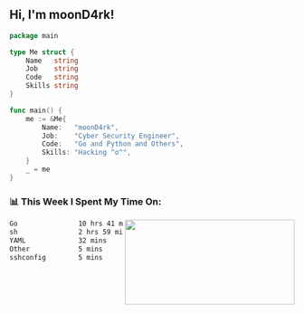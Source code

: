 <h2> Hi, I'm moonD4rk!</h2>

```go
package main

type Me struct {
	Name   string
	Job    string
	Code   string
	Skills string
}

func main() {
	me := &Me{
		Name:   "moonD4rk",
		Job:    "Cyber Security Engineer",
		Code:   "Go and Python and Others",
		Skills: "Hacking ^o^",
	}
	_ = me
}
```

<h3>📊 This Week I Spent My Time On:</h3>
<img align='right' src="https://github-readme-stats.vercel.app/api?username=moond4rk&show_icons=true&theme=radical", width="300" height="150">

<!--START_SECTION:waka-->

```txt
Go               10 hrs 41 mins  ██████████████████▒░░░░░░   73.56 %
sh               2 hrs 59 mins   █████░░░░░░░░░░░░░░░░░░░░   20.55 %
YAML             32 mins         █░░░░░░░░░░░░░░░░░░░░░░░░   03.77 %
Other            5 mins          ░░░░░░░░░░░░░░░░░░░░░░░░░   00.63 %
sshconfig        5 mins          ░░░░░░░░░░░░░░░░░░░░░░░░░   00.63 %
```

<!--END_SECTION:waka-->

